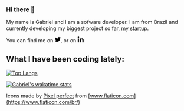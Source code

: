 ### Hi there 👋

My name is Gabriel and I am a sofware developer. I am from Brazil and currently developing my biggest project so far, [my startup](pego.app).  

You can find me on [<img src="./icons/twitter.png" height="16">](https://twitter.com/gabrielnsd), or on [<img src="./icons/linkedin.png">](https://www.linkedin.com/in/gabrielnsdantas/?locale=en_US)



<!-- Links to social media -->

[3]: https://www.linkedin.com/in/gabrielnsdantas/?locale=en_US

<!--
**GabrielNSD/GabrielNSD** is a ✨ _special_ ✨ repository because its `README.md` (this file) appears on your GitHub profile.

Here are some ideas to get you started:

- 🔭 I’m currently working on ...
- 🌱 I’m currently learning ...
- 👯 I’m looking to collaborate on ...
- 🤔 I’m looking for help with ...
- 💬 Ask me about ...
- 📫 How to reach me: ...
- 😄 Pronouns: ...
- ⚡ Fun fact: ...
-->

## What I have been coding lately:  

[![Top Langs](https://github-readme-stats.vercel.app/api/top-langs/?username=gabrielnsd&layout=compact&hide=html&langs_count=6)](https://github.com/gabrielnsd/github-readme-stats)


[![Gabriel's wakatime stats](https://github-readme-stats.vercel.app/api/wakatime?username=gabrielnsd)](https://github.com/anuraghazra/github-readme-stats)


Icons made by [Pixel perfect](https://www.flaticon.com/br/autores/pixel-perfect) from [www.flaticon.com](https://www.flaticon.com/br/) 
